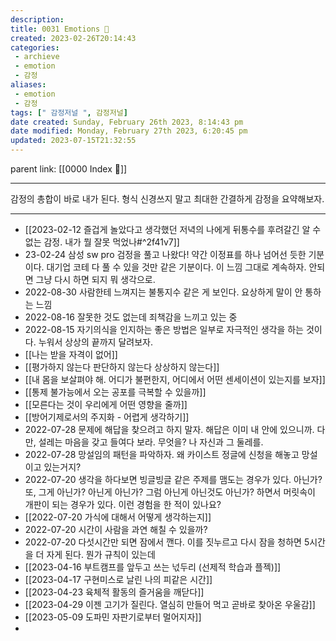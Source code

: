 ```yaml
---
description:
title: 0031 Emotions 🤔
created: 2023-02-26T20:14:43
categories: 
 - archieve
 - emotion
 - 감정
aliases: 
 - emotion
 - 감정
tags: [" 감정저널 ", 감정저널]
date created: Sunday, February 26th 2023, 8:14:43 pm
date modified: Monday, February 27th 2023, 6:20:45 pm
updated: 2023-07-15T21:32:55
---
```

parent link: [[0000 Index 🔗]]

---

감정의 총합이 바로 내가 된다. 형식 신경쓰지 말고 최대한 간결하게 감정을 요약해보자.

___

- [[2023-02-12 즐겁게 놀았다고 생각했던 저녁의 나에게 뒤통수를 후려갈긴 알 수 없는 감정. 내가 뭘 잘못 먹었나#^2f41v7]]
- 23-02-24 삼성 sw pro 검정을 풀고 나왔다! 약간 이정표를 하나 넘어선 듯한 기분이다. 대기업 코테 다 풀 수 있을 것만 같은 기분이다. 이 느낌 그대로 계속하자. 안되면 그냥 다시 하면 되지 뭐 생각으로. 
- 2022-08-30 사람한테 느껴지는 불통지수 같은 게 보인다. 요상하게 말이 안 통하는 느낌
- 2022-08-16 잘못한 것도 없는데 죄책감을 느끼고 있는 중
- 2022-08-15 자기의식을 인지하는 좋은 방법은 일부로 자극적인 생각을 하는 것이다. 누워서 상상의 끝까지 달려보자.
- [[나는 받을 자격이 없어]]
- [[평가하지 않는다 판단하지 않는다 상상하지 않는다]]
- [[내 몸을 보살펴야 해. 어디가 불편한지, 어디에서 어떤 센세이션이 있는지를 보자]]
- [[통제 불가능에서 오는 공포를 극복할 수 있을까]]
- [[모른다는 것이 우리에게 어떤 영향을 줄까]]
- [[방어기제로서의 주지화 - 어렵게 생각하기]]
- 2022-07-28 문제에 해답을 찾으려고 하지 말자. 해답은 이미 내 안에 있으니까. 다만, 설레는 마음을 갖고 들여다 보라. 무엇을? 나 자신과 그 둘레를.
- 2022-07-28 망설임의 패턴을 파악하자. 왜 카이스트 정글에 신청을 해놓고 망설이고 있는거지?
- 2022-07-20 생각을 하다보면 빙글빙글 같은 주제를 맴도는 경우가 있다. 아닌가? 또, 그게 아닌가? 아닌게 아닌가? 그럼 아닌게 아닌것도 아닌가? 하면서 머릿속이 개판이 되는 경우가 있다. 이런 경험을 한 적이 있나요? 
- [[2022-07-20 가식에 대해서 어떻게 생각하는지]]
- 2022-07-20 시간이 사람을 과연 해칠 수 있을까? 
- 2022-07-20 다섯시간만 되면 잠에서 깬다. 이를 짓누르고 다시 잠을 청하면 5시간을 더 자게 된다. 뭔가 규칙이 있는데
- [[2023-04-16 부트캠프를 앞두고 쓰는 넋두리 (선제적 학습과 플젝)]] 
- [[2023-04-17 구현미스로 날린 나의 피같은 시간]]
- [[2023-04-23 육체적 활동의 즐거움을 깨닫다]]
- [[2023-04-29 이젠 고기가 질린다. 열심히 만들어 먹고 곧바로 찾아온 우울감]]
- [[2023-05-09 도파민 자판기로부터 멀어지자]]
- 
